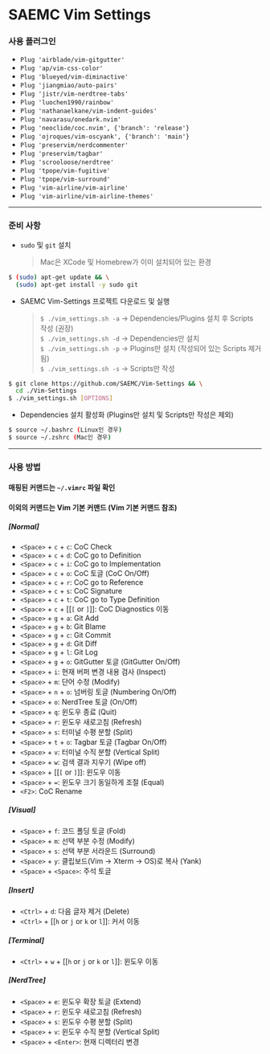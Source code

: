 # SAEMC Vim Settings

### 사용 플러그인

- `Plug 'airblade/vim-gitgutter'`
- `Plug 'ap/vim-css-color'`
- `Plug 'blueyed/vim-diminactive'`
- `Plug 'jiangmiao/auto-pairs'`
- `Plug 'jistr/vim-nerdtree-tabs'`
- `Plug 'luochen1990/rainbow'`
- `Plug 'nathanaelkane/vim-indent-guides'`
- `Plug 'navarasu/onedark.nvim'`
- `Plug 'neoclide/coc.nvim', {'branch': 'release'}`
- `Plug 'ojroques/vim-oscyank', {'branch': 'main'}`
- `Plug 'preservim/nerdcommenter'`
- `Plug 'preservim/tagbar'`
- `Plug 'scrooloose/nerdtree'`
- `Plug 'tpope/vim-fugitive'`
- `Plug 'tpope/vim-surround'`
- `Plug 'vim-airline/vim-airline'`
- `Plug 'vim-airline/vim-airline-themes'`

---

### 준비 사항

- `sudo` 및 `git` 설치
  > Mac은 XCode 및 Homebrew가 이미 설치되어 있는 환경

```bash
$ (sudo) apt-get update && \
  (sudo) apt-get install -y sudo git
```

- SAEMC Vim-Settings 프로젝트 다운로드 및 실행
  > `$ ./vim_settings.sh -a` -> Dependencies/Plugins 설치 후 Scripts 작성 (권장)  
  > `$ ./vim_settings.sh -d` -> Dependencies만 설치  
  > `$ ./vim_settings.sh -p` -> Plugins만 설치 (작성되어 있는 Scripts 제거됨)  
  > `$ ./vim_settings.sh -s` -> Scripts만 작성

```bash
$ git clone https://github.com/SAEMC/Vim-Settings && \
  cd ./Vim-Settings
$ ./vim_settings.sh [OPTIONS]
```

- Dependencies 설치 활성화 (Plugins만 설치 및 Scripts만 작성은 제외)

```bash
$ source ~/.bashrc (Linux인 경우)
$ source ~/.zshrc (Mac인 경우)
```

---

### 사용 방법

#### 매핑된 커맨드는 `~/.vimrc` 파일 확인

#### 이외의 커맨드는 Vim 기본 커맨드 (Vim 기본 커맨드 참조)

##### [Normal]

- `<Space>` + `c` + `c`: CoC Check
- `<Space>` + `c` + `d`: CoC go to Definition
- `<Space>` + `c` + `i`: CoC go to Implementation
- `<Space>` + `c` + `o`: CoC 토글 (CoC On/Off)
- `<Space>` + `c` + `r`: CoC go to Reference
- `<Space>` + `c` + `s`: CoC Signature
- `<Space>` + `c` + `t`: CoC go to Type Definition
- `<Space>` + `c` + [[`[` or `]`]]: CoC Diagnostics 이동
- `<Space>` + `g` + `a`: Git Add
- `<Space>` + `g` + `b`: Git Blame
- `<Space>` + `g` + `c`: Git Commit
- `<Space>` + `g` + `d`: Git Diff
- `<Space>` + `g` + `l`: Git Log
- `<Space>` + `g` + `o`: GitGutter 토글 (GitGutter On/Off)
- `<Space>` + `i`: 현재 버퍼 변경 내용 검사 (Inspect)
- `<Space>` + `m`: 단어 수정 (Modify)
- `<Space>` + `n` + `o`: 넘버링 토글 (Numbering On/Off)
- `<Space>` + `o`: NerdTree 토글 (On/Off)
- `<Space>` + `q`: 윈도우 종료 (Quit)
- `<Space>` + `r`: 윈도우 새로고침 (Refresh)
- `<Space>` + `s`: 터미널 수평 분할 (Split)
- `<Space>` + `t` + `o`: Tagbar 토글 (Tagbar On/Off)
- `<Space>` + `v`: 터미널 수직 분할 (Vertical Split)
- `<Space>` + `w`: 검색 결과 지우기 (Wipe off)
- `<Space>` + [[`[` or `]`]]: 윈도우 이동
- `<Space>` + `=`: 윈도우 크기 동일하게 조절 (Equal)
- `<F2>`: CoC Rename

##### [Visual]

- `<Space>` + `f`: 코드 폴딩 토글 (Fold)
- `<Space>` + `m`: 선택 부분 수정 (Modify)
- `<Space>` + `s`: 선택 부분 서라운드 (Surround)
- `<Space>` + `y`: 클립보드(Vim -> Xterm -> OS)로 복사 (Yank)
- `<Space>` + `<Space>`: 주석 토글

##### [Insert]

- `<Ctrl>` + `d`: 다음 글자 제거 (Delete)
- `<Ctrl>` + [[`h` or `j` or `k` or `l`]]: 커서 이동

##### [Terminal]

- `<Ctrl>` + `w` + [[`h` or `j` or `k` or `l`]]: 윈도우 이동

##### [NerdTree]

- `<Space>` + `e`: 윈도우 확장 토글 (Extend)
- `<Space>` + `r`: 윈도우 새로고침 (Refresh)
- `<Space>` + `s`: 윈도우 수평 분할 (Split)
- `<Space>` + `v`: 윈도우 수직 분할 (Vertical Split)
- `<Space>` + `<Enter>`: 현재 디렉터리 변경
